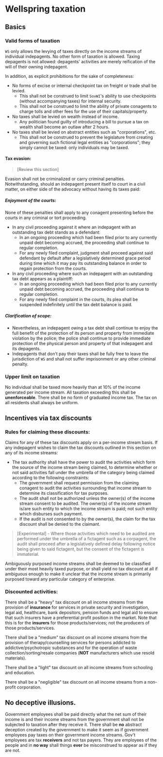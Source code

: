 # Wellspring taxation

## Basics

### Valid forms of taxation
`WS` only allows the levying of taxes directly on the income streams of individual indepagents. No other form of taxation is allowed. Taxing depagents is not allowed: depagents' activities are merely reification of the will of their owning indepagent.

In addition, as explicit prohibitions for the sake of completeness:
- No forms of excise or internal checkpoint tax on freight or trade shall be levied.
  - This shall not be construed to limit `SovWI`'s ability to use checkpoints (without accompanying taxes) for internal security.
  - This shall not be construed to limit the ability of private conagents to charge tolls and other fees for the use of their capitals/property.
- No taxes shall be levied on wealth instead of income.
  - Any politician found guilty of introducing a bill to pursue a tax on wealth shall become an outlaw after 2 hours.
- No taxes shall be levied on abstract entities such as "corporations", etc.
  - This shall not be construed to prevent the legislature from creating and governing such fictional legal entities as "corporations"; they simply cannot be taxed: only individuals may be taxed.

#### Tax evasion:

> [Review this section]

Evasion shall not be criminalized or carry criminal penalties. Notwithstanding, should an indepagent present itself to court in a civil matter, on either side of the advocacy without having its taxes paid:

##### Enjoyment of the courts:

None of these penalties shall apply to any conagent presenting before the courts in any criminal or tort proceeding.

- In any civil proceeding against it where an indepagent with an outstanding tax debt stands as a defendant:
  - In an ongoing proceeding which had been filed prior to any currently unpaid debt becoming accrued, the proceeding shall continue to regular completion.
  - For any newly filed complaint, judgment shall proceed against said defendant by default after a legislatively determined grace period during time which it may pay its outstanding balance in order to regain protection from the courts.
- In any civil proceeding where such an indepagent with an outstanding tax debt appears as a plaintiff:
  - In an ongoing proceeding which had been filed prior to any currently unpaid debt becoming accrued, the proceeding shall continue to regular completion.
  - For any newly filed complaint in the courts, its plea shall be suspended indefinitely until the tax debt balance is paid.

##### Clarification of scope:
- Nevertheless, an indepagent owing a tax debt shall continue to enjoy the full benefit of the protection of its person and property from immediate violation by the police; the police shall continue to provide immediate protection of the physical person and property of that indepagent and its depagents.
- Indepagents that don't pay their taxes shall be fully free to leave the jurisdiction of `WS` and shall not suffer imprisonment or any other criminal penalty.

### Upper limit on taxation

No individual shall be taxed more heavily than at 10% of the income generated per income stream. All taxation exceeding this shall be **unenforceable**. There shall be no form of graduated income tax. The tax on all residents shall always be uniform.

## Incentives via tax discounts

### Rules for claiming these discounts:

Claims for any of these tax discounts apply on a per-income stream basis. If any indepagent wishes to claim the tax discounts outlined in this section on any of its income streams:
- The tax authority shall have the power to audit the activities which form the source of the income stream being claimed, to determine whether or not said activities fall under the umbrella of the category being claimed according to the following constraints:
  - The government shall request permission from the claiming conagent to audit the activities surrounding that income stream to determine its classification for tax purposes.
  - The audit shall not be authorized unless the owner(s) of the income stream consent to be audited. The owner(s) of the income stream is/are such entity to which the income stream is paid; not such entity which disburses such payment.
  - If the audit is not consented to by the owner(s), the claim for the tax discount shall be denied to the claimant.
> [Experimental] - Where those activities which need to be audited are performed under the umbrella of a fictagent such as a corpagent, the audit shall proceed after a legislatively defined delay following notice being given to said fictagent, but the consent of the fictagent is immaterial.

Ambiguously purposed income streams shall be deemed to be classified under their most heavily taxed purpose, or shall yield no tax discount at all if ambiguous enough to make it unclear that the income stream is primarily purposed toward any particular category of enterprise.

### Discounted activities:

There shall be a "heavy" tax discount on all income streams from the provision of **insurance** for services in private security and investigation, legal aid, healthcare, bank depositors, pension funds and legal aid to ensure that such insurers have a preferential profit position in the market. Note that this is for the **insurers** for those products/services; not the producers of those products/services.

There shall be a "medium" tax discount on all income streams from the provision of therapy/counselling services for persons addicted to addictive/psychotropic substances and for the operation of waste collection/sorting/resale companies (**NOT** manufacturers which use resold materials).

There shall be a "light" tax discount on all income streams from schooling and education.

There shall be a "negligible" tax discount on all income streams from a non-profit corporation.

## No deceptive illusions.

Government employees shall be paid directly what the net sum of their income is and their income streams from the government shall not be subjected to taxation after they receive it. There shall be **no** abstract deception created by the government to make it seem as if government employees pay taxes on their government income streams. Gov't employees are tax **receivers** and not tax payers. They are employees of the people and in **no way** shall things **ever** be misconstrued to appear as if they are not.
